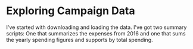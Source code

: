 # Exploring Campaign Data

I've started with downloading and loading the data. I've got two summary scripts: 
One that summarizes the expenses from 2016 and one that sums the yearly spending 
figures and supports by total spending.